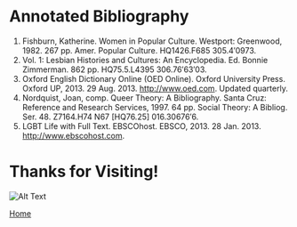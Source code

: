 # Annotated Bibliography

1. Fishburn, Katherine. Women in Popular Culture. Westport: Greenwood, 1982. 267 pp. Amer. Popular Culture. HQ1426.F685 305.4′0973.
2. Vol. 1: Lesbian Histories and Cultures: An Encyclopedia. Ed. Bonnie Zimmerman. 862 pp. HQ75.5.L4395 306.76′63′03.
3. Oxford English Dictionary Online (OED Online). Oxford University Press. Oxford UP, 2013. 29 Aug. 2013. <http://www.oed.com>. Updated quarterly.
4. Nordquist, Joan, comp. Queer Theory: A Bibliography. Santa Cruz: Reference and Research Services, 1997. 64 pp. Social Theory: A Bibliog. Ser. 48. Z7164.H74 N67 [HQ76.25] 016.30676′6.
5. LGBT Life with Full Text. EBSCOhost. EBSCO, 2013. 28 Jan. 2013. <http://www.ebscohost.com>.



# Thanks for Visiting! 

![Alt Text](https://media.giphy.com/media/k4ta29T68xlfi/giphy.gif)



[Home](https://gwilly.github.io/Ladies-Almanack)
